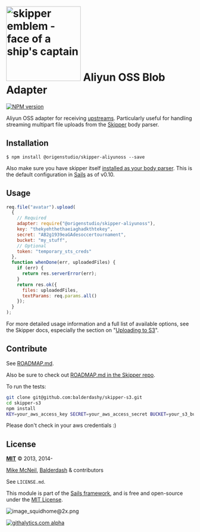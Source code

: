 # [<img title="skipper-aliyunoss - Aliyun OSS adapter for Skipper" src="http://i.imgur.com/P6gptnI.png" width="200px" alt="skipper emblem - face of a ship's captain"/>](https://github.com/balderdashy/skipper-aliyunoss) Aliyun OSS Blob Adapter

[![NPM version](https://badge.fury.io/js/%40walkthechat%2Fskipper-aliyunoss.png)](https://badge.fury.io/js/%40walkthechat%2Fskipper-aliyunoss) &nbsp; &nbsp;

Aliyun OSS adapter for receiving [upstreams](https://github.com/balderdashy/skipper#what-are-upstreams). Particularly useful for handling streaming multipart file uploads from the [Skipper](https://github.com/balderdashy/skipper) body parser.

## Installation

```
$ npm install @origenstudio/skipper-aliyunoss --save
```

Also make sure you have skipper itself [installed as your body parser](http://beta.sailsjs.org/#/documentation/concepts/Middleware?q=adding-or-overriding-http-middleware). This is the default configuration in [Sails](https://github.com/balderdashy/sails) as of v0.10.

## Usage

```javascript
req.file("avatar").upload(
  {
    // Required
    adapter: require("@origenstudio/skipper-aliyunoss"),
    key: "thekyehthethaeiaghadkthtekey",
    secret: "AB2g1939eaGAdesoccertournament",
    bucket: "my_stuff",
    // Optional
    token: "temporary_sts_creds"
  },
  function whenDone(err, uploadedFiles) {
    if (err) {
      return res.serverError(err);
    }
    return res.ok({
      files: uploadedFiles,
      textParams: req.params.all()
    });
  }
);
```

For more detailed usage information and a full list of available options, see the Skipper docs, especially the section on "[Uploading to S3](https://github.com/balderdashy/skipper#uploading-files-to-s3)".

## Contribute

See [ROADMAP.md](https://github.com/balderdashy/skipper-s3/blob/master/ROADMAP.md).

Also be sure to check out [ROADMAP.md in the Skipper repo](https://github.com/balderdashy/skipper/blob/master/ROADMAP.md).

To run the tests:

```sh
git clone git@github.com:balderdashy/skipper-s3.git
cd skipper-s3
npm install
KEY=your_aws_access_key SECRET=your_aws_access_secret BUCKET=your_s3_bucket npm test
```

Please don't check in your aws credentials :)

## License

**[MIT](./LICENSE)**
&copy; 2013, 2014-

[Mike McNeil](http://michaelmcneil.com), [Balderdash](http://balderdash.co) & contributors

See `LICENSE.md`.

This module is part of the [Sails framework](http://sailsjs.org), and is free and open-source under the [MIT License](http://sails.mit-license.org/).

![image_squidhome@2x.png](http://i.imgur.com/RIvu9.png)

[![githalytics.com alpha](https://cruel-carlota.pagodabox.com/a22d3919de208c90c898986619efaa85 "githalytics.com")](http://githalytics.com/balderdashy/skipper-s3)
